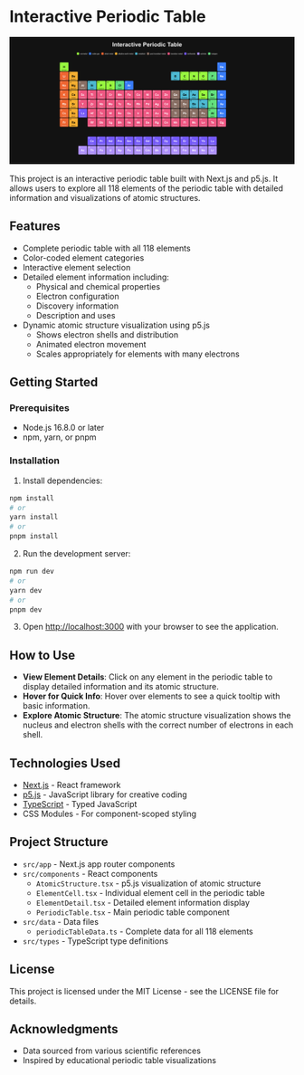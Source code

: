 # Interactive Periodic Table

![Periodic Table](./public/periodic-table.png)

This project is an interactive periodic table built with Next.js and p5.js. It allows users to explore all 118 elements of the periodic table with detailed information and visualizations of atomic structures.

## Features

- Complete periodic table with all 118 elements
- Color-coded element categories
- Interactive element selection
- Detailed element information including:
  - Physical and chemical properties
  - Electron configuration
  - Discovery information
  - Description and uses
- Dynamic atomic structure visualization using p5.js
  - Shows electron shells and distribution
  - Animated electron movement
  - Scales appropriately for elements with many electrons

## Getting Started

### Prerequisites

- Node.js 16.8.0 or later
- npm, yarn, or pnpm

### Installation

1. Install dependencies:
```bash
npm install
# or
yarn install
# or
pnpm install
```

2. Run the development server:
```bash
npm run dev
# or
yarn dev
# or
pnpm dev
``` 

3. Open [http://localhost:3000](http://localhost:3000) with your browser to see the application.

## How to Use

- **View Element Details**: Click on any element in the periodic table to display detailed information and its atomic structure.
- **Hover for Quick Info**: Hover over elements to see a quick tooltip with basic information.
- **Explore Atomic Structure**: The atomic structure visualization shows the nucleus and electron shells with the correct number of electrons in each shell.

## Technologies Used

- [Next.js](https://nextjs.org/) - React framework
- [p5.js](https://p5js.org/) - JavaScript library for creative coding
- [TypeScript](https://www.typescriptlang.org/) - Typed JavaScript
- CSS Modules - For component-scoped styling

## Project Structure

- `src/app` - Next.js app router components
- `src/components` - React components
  - `AtomicStructure.tsx` - p5.js visualization of atomic structure
  - `ElementCell.tsx` - Individual element cell in the periodic table
  - `ElementDetail.tsx` - Detailed element information display
  - `PeriodicTable.tsx` - Main periodic table component
- `src/data` - Data files
  - `periodicTableData.ts` - Complete data for all 118 elements
- `src/types` - TypeScript type definitions

## License

This project is licensed under the MIT License - see the LICENSE file for details.

## Acknowledgments

- Data sourced from various scientific references
- Inspired by educational periodic table visualizations
